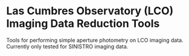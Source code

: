 # Las Cumbres Observatory (LCO) Imaging Data Reduction Tools

Tools for performing simple aperture photometry on LCO imaging data. Currently only tested for SINISTRO imaging data.
